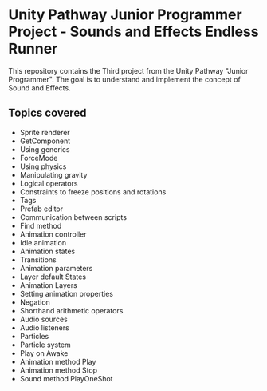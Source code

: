 # Unity Pathway Junior Programmer Project - Sounds and Effects Endless Runner

This repository contains the Third project from the Unity Pathway "Junior Programmer". The goal is to understand and implement the concept of Sound and Effects.

## Topics covered
* Sprite renderer
* GetComponent
* Using generics
* ForceMode
* Using physics
* Manipulating gravity
* Logical operators
* Constraints to freeze positions and rotations
* Tags
* Prefab editor
* Communication between scripts
* Find method
* Animation controller
* Idle animation
* Animation states
* Transitions
* Animation parameters
* Layer default States
* Animation Layers
* Setting animation properties
* Negation
* Shorthand arithmetic operators
* Audio sources
* Audio listeners
* Particles
* Particle system
* Play on Awake
* Animation method Play
* Animation method Stop
* Sound method PlayOneShot
